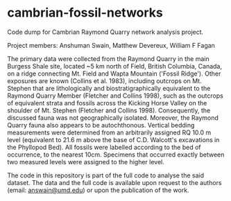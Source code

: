 # cambrian-fossil-networks
Code dump for Cambrian Raymond Quarry network analysis project.

Project members: Anshuman Swain, Matthew Devereux, William F Fagan

The primary data were collected from the Raymond Quarry in the main Burgess Shale site, located ~5 km north of Field, British Columbia, Canada, on a ridge connecting Mt. Field and Wapta Mountain ('Fossil Ridge'). Other exposures are known (Collins et al. 1983), including outcrops on Mt. Stephen that are lithologically and biostratigraphically equivalent to the Raymond Quarry Member (Fletcher and Collins 1998), such as the outcrops of equivalent strata and fossils across the Kicking Horse Valley on the shoulder of Mt. Stephen (Fletcher and Collins 1998). Consequently, the discussed fauna was not geographically isolated. Moreover, the Raymond Quarry fauna also appears to be autochthonous. 
Vertical bedding measurements were determined from an arbitrarily assigned RQ 10.0 m level (equivalent to 21.6 m above the base of C.D. Walcott's excavations in the Phyllopod Bed). All fossils were labelled according to the bed of occurrence, to the nearest 10cm. Specimens that occurred exactly between two measured levels were assigned to the higher level.

The code in this repository is part of the full code to analyse the said dataset. The data and the full code is available upon request to the authors (email: answain@umd.edu) or upon the publication of the work.
